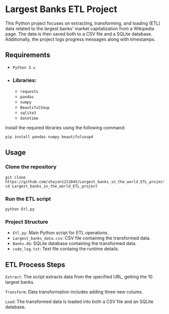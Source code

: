 # Largest Banks ETL Project

This Python project focuses on extracting, transforming, and loading (ETL) data related to the largest banks' market capitalization from a Wikipedia page. The data is then saved both to a CSV file and a SQLite database. Additionally, the project logs progress messages along with timestamps.

## Requirements

- `Python 3.x`  

- ### Libraries:
  - `requests`
  - `pandas`
  - `numpy`
  - `BeautifulSoup`
  - `sqlite3`
  - `datetime`

Install the required libraries using the following command:

```bash
pip install pandas numpy beautifulsoup4
```  
## Usage  
### Clone the repository  
```
git clone https://github.com/shajon1211045/Largest_banks_in_the_world_ETL_project.git      
cd Largest_banks_in_the_world_ETL_project  
```
### Run the ETL script  
```
python Etl.py  
```
### Project Structure

- `Etl.py`: Main Python script for ETL operations.  
- `Largest_banks_data.csv`: CSV file containing the transformed data.  
- `Banks.db`: SQLite database containing the transformed data.  
- `code_log.txt`: Text file containg the runtime details.

## ETL Process Steps
`Extract`: The script extracts data from the specified URL, getting the 10 largest banks.

`Transform`: Data transformation includes adding three new colums.

`Load`: The transformed data is loaded into both a CSV file and an SQLite database.
